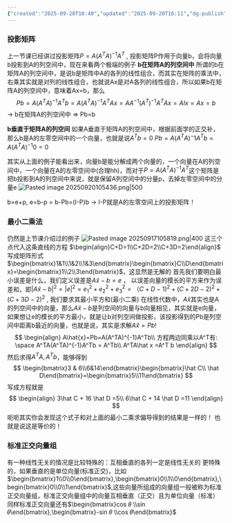 ```yaml
---
{"created":"2025-09-20T10:40","updated":"2025-09-20T16:11","dg-publish":true,"permalink":"/math/Linear Algebra/Lecture 16 投影矩阵，最小二乘/","dgPassFrontmatter":true,"noteIcon":""}
---
```


### 投影矩阵
上一节课已经讲过投影矩阵$P=A(A^TA)^{-1}A^T$ , 投影矩阵P作用于向量b，会将向量b投影到A的列空间中，现在来看两个极端的例子
**b在矩阵A的列空间中**
所谓的b在矩阵A的列空间中，是说b是矩阵中A的各列的线性组合，而其实在矩阵的乘法中，右乘其实就是对列的线性组合，也就说Ax是对A各列的线性组合，所以如果b在矩阵A的列空间中，意味着Ax=b，那么
$$
Pb=A(A^TA)^{-1}A^Tb = A(A^TA)^{-1}A^TAx=AA^{-1}(A^T)^{-1}A^TAx=AIx=Ax=b
$$
-> b在矩阵A的列空间中 => Pb=b

**b垂直于矩阵A的列空间**
如果A垂直于矩阵A的列空间中，根据前面学的正交补，那么b是A的左零空间中的一个向量，也就是说$A^Tb=0$ 
$Pb=A(A^TA)^-1A^Tb=A(A^TA)^{-1}0=0$

其实从上面的例子能看出来，向量b是能分解成两个向量的，一个向量在A的列空间中，一个向量在A的左零空间中(合理hh)，而对于$P=A(A^TA)^{-1}A^T$这个矩阵是把b投影到A的列空间中来说，就是保留A列空间中的分量p，去掉左零空间中的分量e
![Pasted image 20250920105436.png|500](/img/user/accessory/Pasted%20image%2020250920105436.png)

b=e+p, e=b-p = b-Pb=(I-P)b -> I-P就是A的左零空间上的投影矩阵！

### 最小二乘法
仍然是上节课介绍过的例子
![Pasted image 20250917105819.png|400](/img/user/accessory/Pasted%20image%2020250917105819.png)
这三个点代入这条直线的方程 $\begin{align}C+D=1\\C+2D=2\\C+3D=2\end{align}$ 写成矩阵形式$\begin{bmatrix}1&1\\1&2\\1&3\end{bmatrix}\begin{bmatrix}C\\D\end{bmatrix}=\begin{bmatrix}1\\2\\3\end{bmatrix}$，这显然是无解的
首先我们要明白最小误差是什么，我们定义误差是$A\hat x-b=e$ ， 以误差向量的模长的平方来作为误差和，即$|A\hat{x}-b|^2 = |e|^2 = e_1^2+e_2^2+e_3^2=（C+D-1)^2+(C+2D-2)^2+(C+3D-2)^2$ , 我们要求其最小平方和(最小二乘)
在线性代数中，$A\hat x$其实也是A的列空间中的向量，那么$A\hat x-b$是列空间的向量与b向量相见，其实就是e向量，如果想让e的模长的平方最小，就是让b对列空间做投影，该投影得到的Pb是列空间中距离b最近的向量，也就是说，其实是求解$A \hat x=Pb$!
$$
\begin{align}
A\hat{x}=Pb=A(A^TA)^{-1}A^Tb\\
方程两边同乘以A^T有: \space A^TA(A^TA)^{-1}A^Tb = A^Tb\\
A^TA\hat x =A^T b
\end{align}
$$
然后求得$A^TA,A^Tb$，能够得到
$$
\begin{bmatrix}3 & 6\\6&14\end{bmatrix}\begin{bmatrix}\hat C\\ \hat D\end{bmatrix}=\begin{bmatrix}5\\11\end{bmatrix}
$$
写成方程就是
$$
\begin{align}
3\hat C + 16 \hat D =5\\
6\hat C + 14 \hat D =11
\end{align}
$$
呃呃其实你会发现这个式子和对上面的最小二乘求偏导得到的结果是一样的！
也就是说这是等价的！

### 标准正交向量组
有一种线性无关的情况是比较特殊的：互相垂直的各列一定是线性无关的
更特殊的，如果垂直的是单位向量(标准正交)，比如$\begin{bmatrix}1\\0\\0\end{bmatrix},\begin{bmatrix}0\\1\\0\end{bmatrix},\begin{bmatrix}0\\0\\1\end{bmatrix}$,这些向量所组成的向量组一般被称为标准正交向量组，标准正交向量组中的向量互相垂直（正交）且为单位向量（标准）
同样标准正交向量还有$\begin{bmatrix}cos 𝜃 \\sin 𝜃\end{bmatrix},\begin{bmatrix}-sin 𝜃 \\cos 𝜃\end{bmatrix}$
